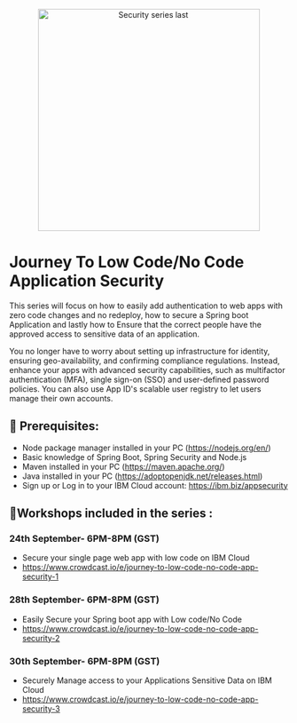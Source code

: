 <p align="center">
<img width="400" alt="Security series last" src="https://user-images.githubusercontent.com/16270682/132501611-7c5c364d-d2e1-4b95-8089-ee8ac3a8e3ca.png">
</p>

# Journey To Low Code/No Code Application Security


This series will focus on how to easily add authentication to web apps with zero code changes and no redeploy, how to secure a Spring boot Application and lastly how to Ensure that the correct people have the approved access to sensitive data of an application. 

You no longer have to worry about setting up infrastructure for identity, ensuring geo-availability, and confirming compliance regulations. Instead, enhance your apps with advanced security capabilities, such as multifactor authentication (MFA), single sign-on (SSO) and user-defined password policies. You can also use App ID's scalable user registry to let users manage their own accounts.

## 🎈 Prerequisites:

- Node package manager installed in your PC (https://nodejs.org/en/)
- Basic knowledge of Spring Boot, Spring Security and Node.js
- Maven installed in your PC (https://maven.apache.org/)
- Java installed in your PC (https://adoptopenjdk.net/releases.html)
- Sign up or Log in to your IBM Cloud account: https://ibm.biz/appsecurity

## 🙇Workshops included in the series :

### 24th September- 6PM-8PM (GST) 
- Secure your single page web app with low code on IBM Cloud 
- https://www.crowdcast.io/e/journey-to-low-code-no-code-app-security-1


### 28th September- 6PM-8PM (GST) 
- Easily Secure your Spring boot app with Low code/No Code
- https://www.crowdcast.io/e/journey-to-low-code-no-code-app-security-2


### 30th September- 6PM-8PM (GST) 
- Securely Manage access to your Applications Sensitive Data on IBM Cloud
- https://www.crowdcast.io/e/journey-to-low-code-no-code-app-security-3


